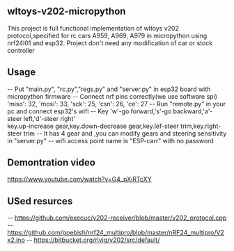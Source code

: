 ## wltoys-v202-micropython

This  project is full functional implementation of wltoys v202 protocol,specified for rc cars A959, A969, A979 in micropython using nrf24l01 and  esp32.
Project don't need any modification of car or stock controller


## Usage

 -- Put "main.py", "rc.py","regs.py" and "server.py" in esp32 board with micropython firmware
 -- Connect nrf pins correctly(we use software spi) 'miso': 32, 'mosi': 33, 'sck': 25, 'csn': 26, 'ce': 27
 -- Run "remote.py" in your pc and connect esp32's wifi
 -- Key 'w'-go forward,'s'-go backward,'a'-steer left,'d'-steer right'
    </br>key.up-increase gear,key.down-decrease gear,key.lef-steer trim,key.right-steer trim
 -- It has 4 gear and ,you can modify gears and steering sensitivity in "server.py" 
 -- wifi access point name is "ESP-carr" with no password


## Demontration video 
https://www.youtube.com/watch?v=G4_pXiRTcXY

## USed resurces 
 -- https://github.com/execuc/v202-receiver/blob/master/v202_protocol.cpp
 -- https://github.com/goebish/nrf24_multipro/blob/master/nRF24_multipro/V2x2.ino
 -- https://bitbucket.org/rivig/v202/src/default/

